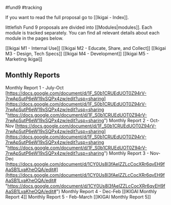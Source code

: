 #fund9 #tracking

If you want to read the full proposal go to [[Ikigai - Index]].

littlefish Fund 9 proposals are divided into [[Modules|modules]]. Each module is tracked separately. You can find all relevant details about each module in the pages below.

[[Ikigai M1 - Internal Use]]
[[Ikigai M2 - Educate, Share, and Collect]]
[[Ikigai M3 - Design, Tech Specs]]
[[Ikigai M4 - Development]]
[[Ikigai M5 - Marketing Ikigai]]


## Monthly Reports
Monthly Report 1 - July-Oct [https://docs.google.com/document/d/1F_S0b1CRUEdUOT0Z94rV-7rwApSutP6eW19xSQPx4zw/edit?usp=sharing](https://docs.google.com/document/d/1F_S0b1CRUEdUOT0Z94rV-7rwApSutP6eW19xSQPx4zw/edit?usp=sharing "https://docs.google.com/document/d/1F_S0b1CRUEdUOT0Z94rV-7rwApSutP6eW19xSQPx4zw/edit?usp=sharing") 
Monthly Report 2 - Oct-Nov [https://docs.google.com/document/d/1F_S0b1CRUEdUOT0Z94rV-7rwApSutP6eW19xSQPx4zw/edit?usp=sharing](https://docs.google.com/document/d/1F_S0b1CRUEdUOT0Z94rV-7rwApSutP6eW19xSQPx4zw/edit?usp=sharing "https://docs.google.com/document/d/1F_S0b1CRUEdUOT0Z94rV-7rwApSutP6eW19xSQPx4zw/edit?usp=sharing") 
Monthly Report 3 - Nov-Dec [https://docs.google.com/document/d/1CY0Us8l3fAeIZZLcCocXRr6qvEH9fAaSB1LvaKheOQA/edit#](https://docs.google.com/document/d/1CY0Us8l3fAeIZZLcCocXRr6qvEH9fAaSB1LvaKheOQA/edit# "https://docs.google.com/document/d/1CY0Us8l3fAeIZZLcCocXRr6qvEH9fAaSB1LvaKheOQA/edit#")
Monthly Report 4 - Dec-Feb [[IKIGAI Monthly Report 4]]
Monthly Report 5 - Feb-March [[IKIGAI Monthly Report 5]]



